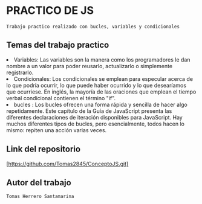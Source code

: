 # PRACTICO DE JS 

`Trabajo practico realizado con bucles, variables y condicionales`

## Temas del trabajo practico

<li> Variables: Las variables son la manera como los programadores le dan nombre a un valor para poder reusarlo, actualizarlo o simplemente registrarlo.

<li> Condicionales: Los condicionales se emplean para especular acerca de lo que podría ocurrir, lo que puede haber ocurrido y lo que desearíamos que ocurriese. En inglés, la mayoría de las oraciones que emplean el tiempo verbal condicional contienen el término "if".

<li> bucles : Los bucles ofrecen una forma rápida y sencilla de hacer algo repetidamente. Este capítulo de la Guía de JavaScript presenta las diferentes declaraciones de iteración disponibles para JavaScript. Hay muchos diferentes tipos de bucles, pero esencialmente, todos hacen lo mismo: repiten una acción varias veces.


## Link del repositorio 

[https://github.com/Tomas2845/ConceptoJS.git]

## Autor del trabajo  

`Tomas Herrero Santamarina `


 

